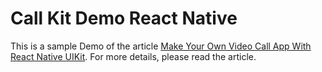 # Call Kit Demo React Native

This is a sample Demo of the article [Make Your Own Video Call App With React Native UIKit](https://www.zegocloud.com/blog/react-native-uikit). For more details, please read the article.